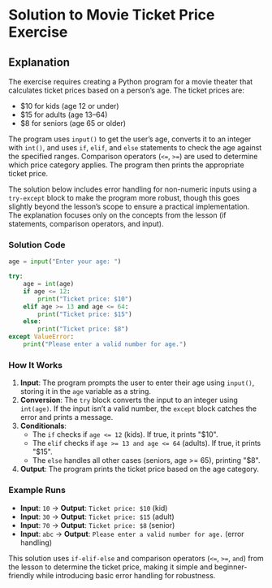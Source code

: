 # Solution to Movie Ticket Price Exercise

## Explanation

The exercise requires creating a Python program for a movie theater that calculates ticket prices based on a person’s age. The ticket prices are:
- $10 for kids (age 12 or under)
- $15 for adults (age 13–64)
- $8 for seniors (age 65 or older)

The program uses `input()` to get the user’s age, converts it to an integer with `int()`, and uses `if`, `elif`, and `else` statements to check the age against the specified ranges. Comparison operators (`<=`, `>=`) are used to determine which price category applies. The program then prints the appropriate ticket price.

The solution below includes error handling for non-numeric inputs using a `try-except` block to make the program more robust, though this goes slightly beyond the lesson’s scope to ensure a practical implementation. The explanation focuses only on the concepts from the lesson (if statements, comparison operators, and input).

### Solution Code

```python
age = input("Enter your age: ")

try:
    age = int(age)
    if age <= 12:
        print("Ticket price: $10")
    elif age >= 13 and age <= 64:
        print("Ticket price: $15")
    else:
        print("Ticket price: $8")
except ValueError:
    print("Please enter a valid number for age.")
```

### How It Works
1. **Input**: The program prompts the user to enter their age using `input()`, storing it in the `age` variable as a string.
2. **Conversion**: The `try` block converts the input to an integer using `int(age)`. If the input isn’t a valid number, the `except` block catches the error and prints a message.
3. **Conditionals**:
   - The `if` checks if `age <= 12` (kids). If true, it prints "$10".
   - The `elif` checks if `age >= 13 and age <= 64` (adults). If true, it prints "$15".
   - The `else` handles all other cases (seniors, age >= 65), printing "$8".
4. **Output**: The program prints the ticket price based on the age category.

### Example Runs
- **Input**: `10` → **Output**: `Ticket price: $10` (kid)
- **Input**: `30` → **Output**: `Ticket price: $15` (adult)
- **Input**: `70` → **Output**: `Ticket price: $8` (senior)
- **Input**: `abc` → **Output**: `Please enter a valid number for age.` (error handling)

This solution uses `if-elif-else` and comparison operators (`<=`, `>=`, `and`) from the lesson to determine the ticket price, making it simple and beginner-friendly while introducing basic error handling for robustness.
